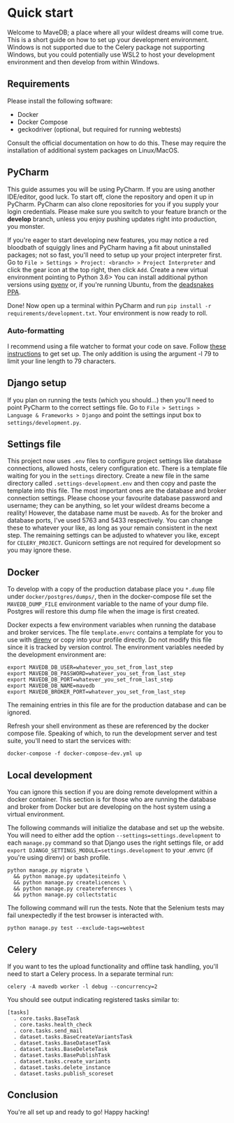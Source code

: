 # Quick start
Welcome to MaveDB; a place where all your wildest dreams will come true. This is a short guide on
how to set up your development environment. Windows is not supported due to the Celery package not
supporting Windows, but you could potentially use WSL2 to host your development environment and then
develop from within Windows. 

## Requirements
Please install the following software:

- Docker
- Docker Compose
- geckodriver (optional, but required for running webtests)

Consult the official documentation on how to do this. These may require the installation of 
additional system packages on Linux/MacOS.

## PyCharm
This guide assumes you will be using PyCharm. If you are using another IDE/editor, good luck. To 
start off, clone the repository and open it up in PyCharm. PyCharm can also clone repositories for
you if you supply your login credentials. Please make sure you switch to your feature branch or
the **develop** branch, unless you enjoy pushing updates right into production, you monster.

If you're eager to start developing new features, you may notice a red bloodbath of squiggly lines 
and PyCharm having a fit about uninstalled packages; not so fast, you'll need to setup up your 
project interpreter first. Go to `File > Settings > Project: <branch> > Project Interpreter` and 
click the gear icon at the top right, then click `Add`. Create a new virtual environment pointing to 
Python 3.6> You can install additional python versions using 
[pyenv](https://github.com/pyenv/pyenv-installer) or, if you're running Ubuntu, from the 
[deadsnakes PPA](https://launchpad.net/~deadsnakes/+archive/ubuntu/ppa).

Done! Now open up a terminal within PyCharm and run `pip install -r requirements/development.txt`.
Your environment is now ready to roll. 

### Auto-formatting

I recommend using a file watcher to format your code on save. Follow 
[these instructions](https://black.readthedocs.io/en/stable/editor_integration.html) to get set up.
The only addition is using the argument -l 79 to limit your line length to 79 characters.

## Django setup

If you plan on running the tests (which you should...) then you'll need to point PyCharm to the 
correct settings file. Go to `File > Settings > Language & Frameworks > Django` and point the
settings input box to `settings/development.py`.

## Settings file

This project now uses `.env` files to configure project settings like database connections, 
allowed hosts, celery configuration etc. There is a template file waiting for you in the `settings`
directory. Create a new file in the same directory called `.settings-development.env` and then copy 
and paste the template into this file. The most important ones are the database and broker connection 
settings. Please choose your favourite database password and username; they can be anything, so let 
your wildest dreams become a reality! However, the database name must be `mavedb`. As for the broker 
and database ports, I've used 5763 and 5433 respectively. You can change these to whatever your like, 
as long as your remain consistent in the next step. The remaining settings can be adjusted to 
whatever you like, except for `CELERY_PROJECT`. Gunicorn settings are not required for development 
so you may ignore these.

## Docker

To develop with a copy of the production database place you `*.dump` file under `docker/postgres/dumps/`, then in the 
docker-compose file set the `MAVEDB_DUMP_FILE` environment variable to the name of your dump file. Postgres will restore 
this dump file when the image is first created.

Docker expects a few environment variables when running the database and broker services. The file
`template.envrc` contains a template for you to use with [direnv](https://direnv.net/) or copy into your
profile directly. Do not modify this file since it is tracked by version control. The environment
variables needed by the development environment are:

```shell script
export MAVEDB_DB_USER=whatever_you_set_from_last_step
export MAVEDB_DB_PASSWORD=whatever_you_set_from_last_step
export MAVEDB_DB_PORT=whatever_you_set_from_last_step
export MAVEDB_DB_NAME=mavedb
export MAVEDB_BROKER_PORT=whatever_you_set_from_last_step
```

The remaining entries in this file are for the production database and can be ignored.

Refresh your shell environment as these are referenced by the docker compose file. Speaking of 
which, to run the development server and test suite, you'll need to start the services with:

```shell script
docker-compose -f docker-compose-dev.yml up 
```

## Local development 

You can ignore this section if you are doing remote development within a docker container. This section is for those
who are running the database and broker from Docker but are developing on the host system using a virtual environment.

The following commands will initialize the database and set up the website. You will need to
either add the option `--settings=settings.development` to each `manage.py` command so that
Django uses the right settings file, or add `export DJANGO_SETTINGS_MODULE=settings.development`
to your .envrc (if you're using direnv) or bash profile.

```shell script
python manage.py migrate \
  && python manage.py updatesiteinfo \
  && python manage.py createlicences \
  && python manage.py createreferences \
  && python manage.py collectstatic
```

The following command will run the tests. Note that the Selenium tests may fail unexpectedly
if the test browser is interacted with.

```shell script
python manage.py test --exclude-tags=webtest
```

## Celery
If you want to tes the upload functionality and offline task handling, you'll need to start a Celery process. In a 
separate terminal run:

```shell
celery -A mavedb worker -l debug --concurrency=2
```

You should see output indicating registered tasks similar to:

```shell
[tasks]
  . core.tasks.BaseTask
  . core.tasks.health_check
  . core.tasks.send_mail
  . dataset.tasks.BaseCreateVariantsTask
  . dataset.tasks.BaseDatasetTask
  . dataset.tasks.BaseDeleteTask
  . dataset.tasks.BasePublishTask
  . dataset.tasks.create_variants
  . dataset.tasks.delete_instance
  . dataset.tasks.publish_scoreset
```

## Conclusion

You're all set up and ready to go! Happy hacking!